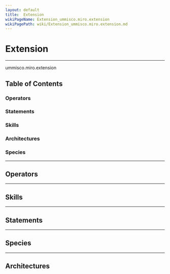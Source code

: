 ```yaml
---
layout: default
title:  Extension
wikiPageName: Extension_ummisco.miro.extension
wikiPagePath: wiki/Extension_ummisco.miro.extension.md
---
```


# Extension

----

 ummisco.miro.extension

## Table of Contents
### Operators


### Statements


### Skills


### Architectures



### Species



----

## Operators
	

----

## Skills
	

----

## Statements
		
	
----

## Species
	
	
----

## Architectures 
	
